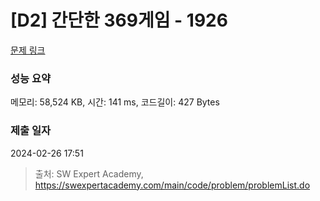 # [D2] 간단한 369게임 - 1926 

[문제 링크](https://swexpertacademy.com/main/code/problem/problemDetail.do?contestProbId=AV5PTeo6AHUDFAUq) 

### 성능 요약

메모리: 58,524 KB, 시간: 141 ms, 코드길이: 427 Bytes

### 제출 일자

2024-02-26 17:51



> 출처: SW Expert Academy, https://swexpertacademy.com/main/code/problem/problemList.do